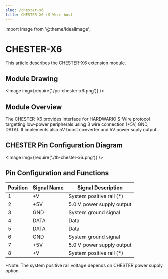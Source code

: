 ```yaml
---
slug: /chester-x6
title: CHESTER-X6 (S-Wire bus)
---
```

import Image from '@theme/IdealImage';

# CHESTER-X6

This article describes the CHESTER-X6 extension module.

## Module Drawing

<Image img={require('./pc-chester-x6.png')} />

## Module Overview
The CHESTER-X6 provides interface for HARDWARIO S-Wire protocol targetting low-power peripherals using 3 wire connection (+5V, GND, DATA). It implements also 5V boost converter and 5V power suply output.

## CHESTER Pin Configuration Diagram

<Image img={require('./tb-chester-x6.png')} />

## Pin Configuration and Functions

| Position | Signal Name | Signal Description        |
| -------- | ----------- | ------------------------- |
| 1        | +V          | System positive rail (*)  |
| 2        | +5V         | 5.0 V power supply output |
| 3        | GND         | System ground signal      |
| 4        | DATA        | Data                      |
| 5        | DATA        | Data                      |
| 6        | GND         | System ground signal      |
| 7        | +5V         | 5.0 V power supply output |
| 8        | +V          | System positive rail (*)  |

*Note: The system positive rail voltage depends on CHESTER power supply option.